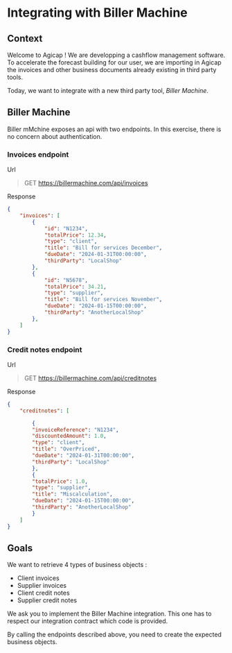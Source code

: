 # Integrating with Biller Machine

## Context

Welcome to Agicap ! We are developping a cashflow management software. 
To accelerate the forecast building for our user, we are importing in Agicap the invoices and other business documents already existing in third party tools.

Today, we want to integrate with a new third party tool, _Biller Machine_.

## Biller Machine

Biller mMchine exposes an api with two endpoints. In this exercise, there is no concern about authentication.

### Invoices endpoint

Url
> GET https://billermachine.com/api/invoices

Response
```json
{
    "invoices": [
        {
            "id": "N1234",
            "totalPrice": 12.34,
            "type": "client",
            "title": "Bill for services December",
            "dueDate": "2024-01-31T00:00:00",
            "thirdParty": "LocalShop"
        },
        {
            "id": "N5678",
            "totalPrice": 34.21,
            "type": "supplier",
            "title": "Bill for services November",
            "dueDate": "2024-01-15T00:00:00",
            "thirdParty": "AnotherLocalShop"
        },
    ]
}
```

### Credit notes endpoint

Url
> GET https://billermachine.com/api/creditnotes

Response
```json
{
    "creditnotes": [

        {
        "invoiceReference": "N1234",
        "discountedAmount": 1.0,
        "type": "client",
        "title": "OverPriced",
        "dueDate": "2024-01-31T00:00:00",
        "thirdParty": "LocalShop"
        },
        {
        "totalPrice": 1.0,
        "type": "supplier",
        "title": "Miscalculation",
        "dueDate": "2024-01-15T00:00:00",
        "thirdParty": "AnotherLocalShop"
        }
    ]
}
```

## Goals

We want to retrieve 4 types of business objects :
- Client invoices
- Supplier invoices
- Client credit notes
- Supplier credit notes

We ask you to implement the Biller Machine integration. This one has to respect our integration contract which code is provided.

By calling the endpoints described above, you need to create the expected business objects.
